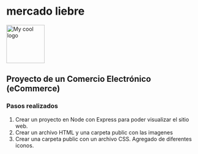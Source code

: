 # mercado liebre
<img src="/public/images/favicon.ico" alt="My cool logo" width="100px" height="100px">

## Proyecto de un Comercio Electrónico (eCommerce)

### Pasos realizados
1. Crear un proyecto en Node con Express para poder visualizar el sitio web.
2. Crear un archivo HTML y una carpeta public con las imagenes
3. Crear una carpeta public con un archivo CSS. Agregado de diferentes iconos.
